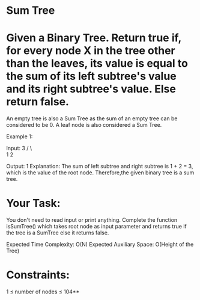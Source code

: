 # Sum Tree

# Given a Binary Tree. Return true if, for every node X in the tree other than the leaves, its value is equal to the sum of its left subtree's value and its right subtree's value. Else return false.

An empty tree is also a Sum Tree as the sum of an empty tree can be considered to be 0. A leaf node is also considered a Sum Tree.


Example 1:

Input:
    3
  /   \    
 1     2

Output: 1
Explanation:
The sum of left subtree and right subtree is
1 + 2 = 3, which is the value of the root node.
Therefore,the given binary tree is a sum tree.


# Your Task: 
You don't need to read input or print anything. Complete the function isSumTree() which takes root node as input parameter and returns true if the tree is a SumTree else it returns false.


Expected Time Complexity: O(N)
Expected Auxiliary Space: O(Height of the Tree)


# Constraints:
1 ≤ number of nodes ≤ 104**
